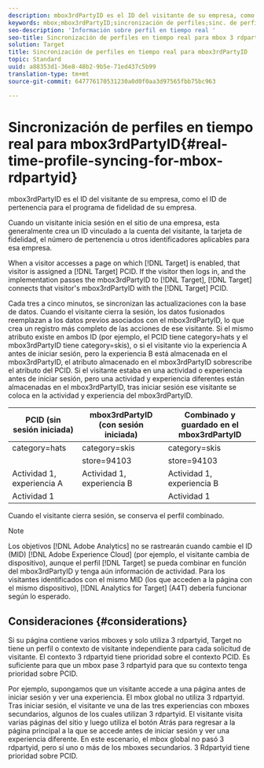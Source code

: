 ```yaml
---
description: mbox3rdPartyID es el ID del visitante de su empresa, como el ID de pertenencia para el programa de fidelidad de su empresa.
keywords: mbox;mbox3rdPartyID;sincronización de perfiles;sinc. de perfiles; PCID
seo-description: 'Información sobre perfil en tiempo real '
seo-title: Sincronización de perfiles en tiempo real para mbox 3 rdpartyid en Adobe Target
solution: Target
title: Sincronización de perfiles en tiempo real para mbox3rdPartyID
topic: Standard
uuid: a88353d1-36e8-48b2-9b5e-71ed437c5b99
translation-type: tm+mt
source-git-commit: 647776170531230a0d0f0aa3d97565fbb75bc963

---
```



# Sincronización de perfiles en tiempo real para mbox3rdPartyID{#real-time-profile-syncing-for-mbox-rdpartyid}

mbox3rdPartyID es el ID del visitante de su empresa, como el ID de pertenencia para el programa de fidelidad de su empresa.

Cuando un visitante inicia sesión en el sitio de una empresa, esta generalmente crea un ID vinculado a la cuenta del visitante, la tarjeta de fidelidad, el número de pertenencia u otros identificadores aplicables para esa empresa.

When a visitor accesses a page on which [!DNL Target] is enabled, that visitor is assigned a [!DNL Target] PCID. If the visitor then logs in, and the implementation passes the mbox3rdPartyID to [!DNL Target], [!DNL Target] connects that visitor's mbox3rdPartyID with the [!DNL Target] PCID.

Cada tres a cinco minutos, se sincronizan las actualizaciones con la base de datos. Cuando el visitante cierra la sesión, los datos fusionados reemplazan a los datos previos asociados con el mbox3rdPartyID, lo que crea un registro más completo de las acciones de ese visitante. Si el mismo atributo existe en ambos ID (por ejemplo, el PCID tiene category=hats y el mbox3rdPartyID tiene category=skis), o si el visitante vio la experiencia A antes de iniciar sesión, pero la experiencia B está almacenada en el mbox3rdPartyID, el atributo almacenado en el mbox3rdPartyID sobrescribe el atributo del PCID. Si el visitante estaba en una actividad o experiencia antes de iniciar sesión, pero una actividad y experiencia diferentes están almacenadas en el mbox3rdPartyID, tras iniciar sesión ese visitante se coloca en la actividad y experiencia del mbox3rdPartyID.

| PCID (sin sesión iniciada) | mbox3rdPartyID (con sesión iniciada) | Combinado y guardado en el mbox3rdPartyID |
|---|---|---|
| category=hats | category=skis | category=skis |
|  | store=94103 | store=94103 |
| Actividad 1, experiencia A | Actividad 1, experiencia B | Actividad 1, experiencia B |
| Actividad 1 |  | Actividad 1 |

Cuando el visitante cierra sesión, se conserva el perfil combinado.

>[!NOTE]
>
>Los objetivos [!DNL Adobe Analytics] no se rastrearán cuando cambie el ID (MID) [!DNL Adobe Experience Cloud] (por ejemplo, el visitante cambia de dispositivo), aunque el perfil [!DNL Target] se pueda combinar en función del mbox3rdPartyID y tenga aún información de actividad. Para los visitantes identificados con el mismo MID (los que acceden a la página con el mismo dispositivo), [!DNL Analytics for Target] (A4T) debería funcionar según lo esperado.

## Consideraciones {#considerations}

Si su página contiene varios mboxes y solo utiliza 3 rdpartyid, Target no tiene un perfil o contexto de visitante independiente para cada solicitud de visitante. El contexto 3 rdpartyid tiene prioridad sobre el contexto PCID. Es suficiente para que un mbox pase 3 rdpartyid para que su contexto tenga prioridad sobre PCID.

Por ejemplo, supongamos que un visitante accede a una página antes de iniciar sesión y ver una experiencia. El mbox global no utiliza 3 rdpartyid. Tras iniciar sesión, el visitante ve una de las tres experiencias con mboxes secundarios, algunos de los cuales utilizan 3 rdpartyid. El visitante visita varias páginas del sitio y luego utiliza el botón Atrás para regresar a la página principal a la que se accede antes de iniciar sesión y ver una experiencia diferente. En este escenario, el mbox global no pasó 3 rdpartyid, pero sí uno o más de los mboxes secundarios. 3 Rdpartyid tiene prioridad sobre PCID.
